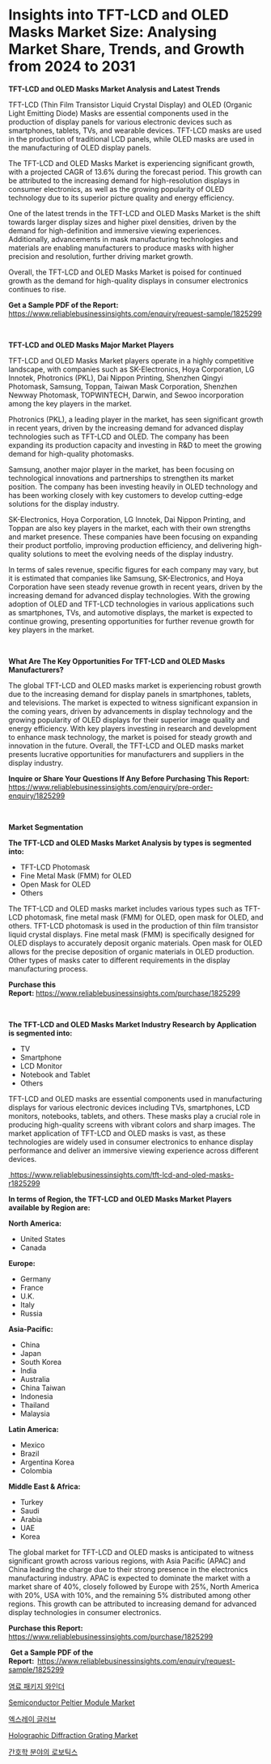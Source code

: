 <p><h1>Insights into TFT-LCD and OLED Masks Market Size: Analysing Market Share, Trends, and Growth from 2024 to 2031</h1></p><p><strong>TFT-LCD and OLED Masks Market Analysis and Latest Trends</strong></p>
<p><p>TFT-LCD (Thin Film Transistor Liquid Crystal Display) and OLED (Organic Light Emitting Diode) Masks are essential components used in the production of display panels for various electronic devices such as smartphones, tablets, TVs, and wearable devices. TFT-LCD masks are used in the production of traditional LCD panels, while OLED masks are used in the manufacturing of OLED display panels.</p><p>The TFT-LCD and OLED Masks Market is experiencing significant growth, with a projected CAGR of 13.6% during the forecast period. This growth can be attributed to the increasing demand for high-resolution displays in consumer electronics, as well as the growing popularity of OLED technology due to its superior picture quality and energy efficiency.</p><p>One of the latest trends in the TFT-LCD and OLED Masks Market is the shift towards larger display sizes and higher pixel densities, driven by the demand for high-definition and immersive viewing experiences. Additionally, advancements in mask manufacturing technologies and materials are enabling manufacturers to produce masks with higher precision and resolution, further driving market growth.</p><p>Overall, the TFT-LCD and OLED Masks Market is poised for continued growth as the demand for high-quality displays in consumer electronics continues to rise.</p></p>
<p><strong>Get a Sample PDF of the Report:&nbsp;</strong> <a href="https://www.reliablebusinessinsights.com/enquiry/request-sample/1825299">https://www.reliablebusinessinsights.com/enquiry/request-sample/1825299</a></p>
<p>&nbsp;</p>
<p><strong>TFT-LCD and OLED Masks Major Market Players</strong></p>
<p><p>TFT-LCD and OLED Masks Market players operate in a highly competitive landscape, with companies such as SK-Electronics, Hoya Corporation, LG Innotek, Photronics (PKL), Dai Nippon Printing, Shenzhen Qingyi Photomask, Samsung, Toppan, Taiwan Mask Corporation, Shenzhen Newway Photomask, TOPWINTECH, Darwin, and Sewoo incorporation among the key players in the market.</p><p>Photronics (PKL), a leading player in the market, has seen significant growth in recent years, driven by the increasing demand for advanced display technologies such as TFT-LCD and OLED. The company has been expanding its production capacity and investing in R&D to meet the growing demand for high-quality photomasks.</p><p>Samsung, another major player in the market, has been focusing on technological innovations and partnerships to strengthen its market position. The company has been investing heavily in OLED technology and has been working closely with key customers to develop cutting-edge solutions for the display industry.</p><p>SK-Electronics, Hoya Corporation, LG Innotek, Dai Nippon Printing, and Toppan are also key players in the market, each with their own strengths and market presence. These companies have been focusing on expanding their product portfolio, improving production efficiency, and delivering high-quality solutions to meet the evolving needs of the display industry.</p><p>In terms of sales revenue, specific figures for each company may vary, but it is estimated that companies like Samsung, SK-Electronics, and Hoya Corporation have seen steady revenue growth in recent years, driven by the increasing demand for advanced display technologies. With the growing adoption of OLED and TFT-LCD technologies in various applications such as smartphones, TVs, and automotive displays, the market is expected to continue growing, presenting opportunities for further revenue growth for key players in the market.</p></p>
<p>&nbsp;</p>
<p><strong>What Are The Key Opportunities For TFT-LCD and OLED Masks Manufacturers?</strong></p>
<p><p>The global TFT-LCD and OLED masks market is experiencing robust growth due to the increasing demand for display panels in smartphones, tablets, and televisions. The market is expected to witness significant expansion in the coming years, driven by advancements in display technology and the growing popularity of OLED displays for their superior image quality and energy efficiency. With key players investing in research and development to enhance mask technology, the market is poised for steady growth and innovation in the future. Overall, the TFT-LCD and OLED masks market presents lucrative opportunities for manufacturers and suppliers in the display industry.</p></p>
<p><strong>Inquire or Share Your Questions If Any Before Purchasing This Report:</strong> <a href="https://www.reliablebusinessinsights.com/enquiry/pre-order-enquiry/1825299">https://www.reliablebusinessinsights.com/enquiry/pre-order-enquiry/1825299</a></p>
<p>&nbsp;</p>
<p><strong>Market Segmentation</strong></p>
<p><strong>The TFT-LCD and OLED Masks Market Analysis by types is segmented into:</strong></p>
<p><ul><li>TFT-LCD Photomask</li><li>Fine Metal Mask (FMM) for OLED</li><li>Open Mask for OLED</li><li>Others</li></ul></p>
<p><p>The TFT-LCD and OLED masks market includes various types such as TFT-LCD photomask, fine metal mask (FMM) for OLED, open mask for OLED, and others. TFT-LCD photomask is used in the production of thin film transistor liquid crystal displays. Fine metal mask (FMM) is specifically designed for OLED displays to accurately deposit organic materials. Open mask for OLED allows for the precise deposition of organic materials in OLED production. Other types of masks cater to different requirements in the display manufacturing process.</p></p>
<p><strong>Purchase this Report:&nbsp;</strong><a href="https://www.reliablebusinessinsights.com/purchase/1825299">https://www.reliablebusinessinsights.com/purchase/1825299</a></p>
<p>&nbsp;</p>
<p><strong>The TFT-LCD and OLED Masks Market Industry Research by Application is segmented into:</strong></p>
<p><ul><li>TV</li><li>Smartphone</li><li>LCD Monitor</li><li>Notebook and Tablet</li><li>Others</li></ul></p>
<p><p>TFT-LCD and OLED masks are essential components used in manufacturing displays for various electronic devices including TVs, smartphones, LCD monitors, notebooks, tablets, and others. These masks play a crucial role in producing high-quality screens with vibrant colors and sharp images. The market application of TFT-LCD and OLED masks is vast, as these technologies are widely used in consumer electronics to enhance display performance and deliver an immersive viewing experience across different devices.</p></p>
<p><a href="https://www.reliablebusinessinsights.com/tft-lcd-and-oled-masks-r1825299">&nbsp;https://www.reliablebusinessinsights.com/tft-lcd-and-oled-masks-r1825299</a></p>
<p><strong>In terms of Region, the TFT-LCD and OLED Masks Market Players available by Region are:</strong></p>
<p>
    <p> <strong> North America: </strong>
        <ul>
            <li>United States</li>
            <li>Canada</li>
        </ul>
        </p> 
    <p> <strong> Europe: </strong>
        <ul>
            <li>Germany</li>
            <li>France</li>
            <li>U.K.</li>
            <li>Italy</li>
            <li>Russia</li>
        </ul>
        </p> 
    <p> <strong> Asia-Pacific: </strong>
        <ul>
            <li>China</li>
            <li>Japan</li>
            <li>South Korea</li>
            <li>India</li>
            <li>Australia</li>
            <li>China Taiwan</li>
            <li>Indonesia</li>
            <li>Thailand</li>
            <li>Malaysia</li>
        </ul>
        </p> 
    <p> <strong> Latin America: </strong>
        <ul>
            <li>Mexico</li>
            <li>Brazil</li>
            <li>Argentina Korea</li>
            <li>Colombia</li>
        </ul>
        </p> 
    <p> <strong> Middle East & Africa: </strong>
        <ul>
            <li>Turkey</li>
            <li>Saudi</li>
            <li>Arabia</li>
            <li>UAE</li>
            <li>Korea</li>
        </ul>
    </p>
    </p>
<p><p>The global market for TFT-LCD and OLED masks is anticipated to witness significant growth across various regions, with Asia Pacific (APAC) and China leading the charge due to their strong presence in the electronics manufacturing industry. APAC is expected to dominate the market with a market share of 40%, closely followed by Europe with 25%, North America with 20%, USA with 10%, and the remaining 5% distributed among other regions. This growth can be attributed to increasing demand for advanced display technologies in consumer electronics.</p></p>
<p><strong>Purchase this Report: </strong><a href="https://www.reliablebusinessinsights.com/purchase/1825299">https://www.reliablebusinessinsights.com/purchase/1825299</a></p>
<p>&nbsp;<strong>Get a Sample PDF of the Report:&nbsp;&nbsp;</strong><a href="https://www.reliablebusinessinsights.com/enquiry/request-sample/1825299">https://www.reliablebusinessinsights.com/enquiry/request-sample/1825299</a></p>
<p><strong></strong></p>
<p><p><a href="https://github.com/muchswr/Market-Research-Report-List-1/blob/main/1922746157736.md">염료 패키지 와인더</a></p><p><a href="https://github.com/aafbctfl75/Market-Research-Report-List-1/blob/main/semiconductor-peltier-module-market.md">Semiconductor Peltier Module Market</a></p><p><a href="https://github.com/rsg307664904/Market-Research-Report-List-2/blob/main/1824434157737.md">엑스레이 글러브</a></p><p><a href="https://github.com/airdrophunter675/Market-Research-Report-List-1/blob/main/holographic-diffraction-grating-market.md">Holographic Diffraction Grating Market</a></p><p><a href="https://medium.com/@lolitanader1/%EA%B0%84%ED%98%B8-%EB%A1%9C%EB%B4%87-%EC%8B%9C%EC%9E%A5-%EC%97%AD%ED%95%99-%EB%B0%8F-%EC%84%B1%EC%9E%A5-%EB%8F%99%EB%A0%A5%EC%9D%84-%EB%B6%84%EC%84%9D%ED%95%98%EA%B3%A0-2024%EB%85%84%EB%B6%80%ED%84%B0-2031%EB%85%84%EA%B9%8C%EC%A7%80%EC%9D%98-%EC%98%88%EC%B8%A1%ED%95%A9%EB%8B%88%EB%8B%A4-e3517ee641b4">간호학 분야의 로보틱스</a></p></p>